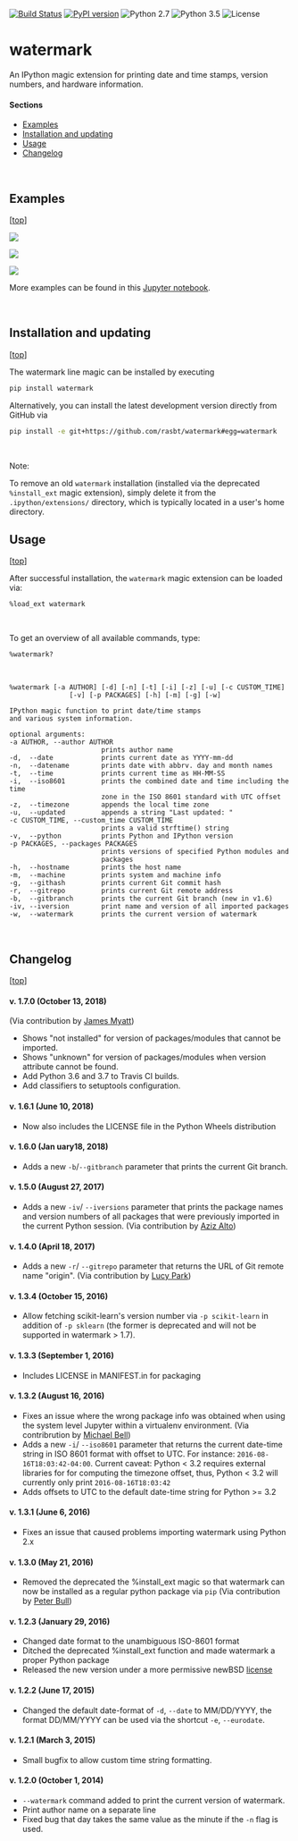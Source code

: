 [![Build Status](https://travis-ci.org/rasbt/watermark.svg?branch=master)](https://travis-ci.org/rasbt/watermark)
[![PyPI version](https://badge.fury.io/py/watermark.svg)](http://badge.fury.io/py/watermark)
![Python 2.7](https://img.shields.io/badge/python-2.7-blue.svg)
![Python 3.5](https://img.shields.io/badge/python-3.5-blue.svg)
![License](https://img.shields.io/badge/license-BSD-blue.svg)

watermark
=========

An IPython magic extension for printing date and time stamps, version numbers, and hardware information.
<br>


#### Sections

- [Examples](#examples)
- [Installation and updating](#installation-and-updating)
- [Usage](#usage)
- [Changelog](#changelog)

<br>

## Examples

[[top](#sections)]

![](https://github.com/rasbt/watermark/blob/master/docs/images/ex1.png)

![](https://github.com/rasbt/watermark/blob/master/docs/images/ex2.png)

![](https://github.com/rasbt/watermark/blob/master/docs/images/ex3.png)

More examples can be found in this [Jupyter notebook](https://github.com/rasbt/watermark/blob/master/docs/watermark.ipynb).

<br>

## Installation and updating

[[top](#sections)]

The watermark line magic can be installed by executing

```bash
pip install watermark
```

Alternatively, you can install the latest development version directly from GitHub via

```bash
pip install -e git+https://github.com/rasbt/watermark#egg=watermark
```

<br>

Note:

To remove an old `watermark` installation (installed via the deprecated `%install_ext` magic extension), simply delete it from the ``.ipython/extensions/`` directory, which is typically located in a user's home directory.


## Usage

[[top](#sections)]

After successful installation, the `watermark` magic extension can be loaded via:

	%load_ext watermark

<br>

To get an overview of all available commands, type:

	%watermark?

<br>


```
%watermark [-a AUTHOR] [-d] [-n] [-t] [-i] [-z] [-u] [-c CUSTOM_TIME]
               [-v] [-p PACKAGES] [-h] [-m] [-g] [-w]

IPython magic function to print date/time stamps
and various system information.

optional arguments:
-a AUTHOR, --author AUTHOR
                       prints author name
-d,  --date            prints current date as YYYY-mm-dd
-n,  --datename        prints date with abbrv. day and month names
-t,  --time            prints current time as HH-MM-SS
-i,  --iso8601         prints the combined date and time including the time
                       zone in the ISO 8601 standard with UTC offset
-z,  --timezone        appends the local time zone
-u,  --updated         appends a string "Last updated: "
-c CUSTOM_TIME, --custom_time CUSTOM_TIME
                       prints a valid strftime() string
-v,  --python          prints Python and IPython version
-p PACKAGES, --packages PACKAGES
                       prints versions of specified Python modules and
                       packages
-h,  --hostname        prints the host name
-m,  --machine         prints system and machine info
-g,  --githash         prints current Git commit hash
-r,  --gitrepo         prints current Git remote address
-b,  --gitbranch       prints the current Git branch (new in v1.6)
-iv, --iversion        print name and version of all imported packages      
-w,  --watermark       prints the current version of watermark
```

<br>

## Changelog

[[top](#sections)]

#### v. 1.7.0 (October 13, 2018)

(Via contribution by [James Myatt](https://github.com/jamesmyatt))
 
- Shows "not installed" for version of packages/modules that cannot be imported.
- Shows "unknown" for version of packages/modules when version attribute cannot be found.
- Add Python 3.6 and 3.7 to Travis CI builds.
- Add classifiers to setuptools configuration.

#### v. 1.6.1 (June 10, 2018)

- Now also includes the LICENSE file in the Python Wheels distribution

#### v. 1.6.0 (Jan uary18, 2018)

- Adds a new `-b`/`--gitbranch` parameter that prints the current Git branch.

#### v. 1.5.0 (August 27, 2017)

- Adds a new `-iv`/ `--iversions` parameter that prints the package names and version numbers of all packages that were previously imported in the current Python session. (Via contribution by [Aziz Alto](https://github.com/iamaziz))

#### v. 1.4.0 (April 18, 2017)

- Adds a new `-r`/ `--gitrepo` parameter that returns the URL of Git remote name "origin". (Via contribution by [Lucy Park](https://github.com/e9t))

#### v. 1.3.4 (October 15, 2016)

- Allow fetching scikit-learn's version number via `-p scikit-learn` in addition of `-p sklearn` (the former is deprecated and will not be supported in watermark > 1.7).

#### v. 1.3.3 (September 1, 2016)

- Includes LICENSE in MANIFEST.in for packaging

#### v. 1.3.2 (August 16, 2016)

- Fixes an issue where the wrong package info was obtained when using the system level Jupyter within a virtualenv environment. (Via contribrution by [Michael Bell](https://github.com/mrbell))
- Adds a new `-i`/ `--iso8601` parameter that returns the current date-time string in ISO 8601 format with offset to UTC. For instance: `2016-08-16T18:03:42-04:00`. Current caveat: Python < 3.2 requires external libraries for for computing the timezone offset, thus, Python < 3.2 will currently only print `2016-08-16T18:03:42`
- Adds offsets to UTC to the default date-time string for Python >= 3.2

#### v. 1.3.1 (June 6, 2016)

- Fixes an issue that caused problems importing watermark using Python 2.x

#### v. 1.3.0 (May 21, 2016)

- Removed the deprecated the %install_ext magic so that watermark can now be installed as a regular python package via `pip` (Via contribution by [Peter Bull](https://github.com/pjbull))

#### v. 1.2.3 (January 29, 2016)

- Changed date format to the unambiguous ISO-8601 format
- Ditched the deprecated %install_ext function and made watermark a proper Python package
- Released the new version under a more permissive newBSD [license](./LICENSE)

#### v. 1.2.2 (June 17, 2015)

- Changed the default date-format of `-d`, `--date` to MM/DD/YYYY, the format DD/MM/YYYY can be used via the shortcut `-e`, `--eurodate`.

#### v. 1.2.1 (March 3, 2015)

- Small bugfix to allow custom time string formatting.

#### v. 1.2.0 (October 1, 2014)

- `--watermark` command added to print the current version of watermark.
- Print author name on a separate line
- Fixed bug that day takes the same value as the minute if the `-n` flag is used.
